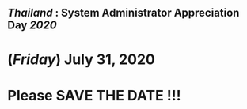 ## ***Thailand*** : System Administrator Appreciation Day ***2020***
# **(*Friday*) July 31, 2020**
# Please SAVE THE DATE !!!
